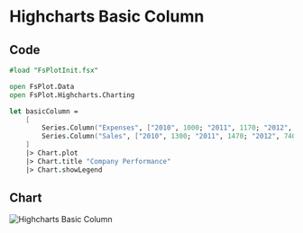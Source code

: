Highcharts Basic Column
=======================

Code
----

```fsharp
#load "FsPlotInit.fsx"

open FsPlot.Data
open FsPlot.Highcharts.Charting

let basicColumn =
    [
        Series.Column("Expenses", ["2010", 1000; "2011", 1170; "2012", 560; "2013", 1030])
        Series.Column("Sales", ["2010", 1300; "2011", 1470; "2012", 740; "2013", 1330])
    ]
    |> Chart.plot
    |> Chart.title "Company Performance"
    |> Chart.showLegend
```
Chart
-----

![Highcharts Basic Column](https://raw.github.com/TahaHachana/FsPlot/master/Src/screenshots/HighchartsBasicColumn.PNG)